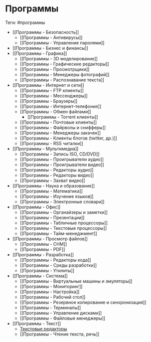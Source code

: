 # Программы

Теги: #программы 

* [[Программы - Безопасность]]
  * [[Программы - Антивирусы]]
  * [[Программы - Управление паролями]]
* [[Программы - Бизнес и финансы]]
* [[Программы - Графика]]
  * [[Программы - 3D моделирование]]
  * [[Программы - Графические редакторы]]
  * [[Программы - Просмотрщики]]
  * [[Программы - Менеджеры фотографий]]
  * [[Программы - Распознавание текста]]
* [[Программы - Интернет и сети]]
  * [[Программы - FTP клиенты]]
  * [[Программы - Мессенджеры]]
  * [[Программы - Браузеры]]
  * [[Программы - Интернет-телефония]]
  * [[Программы - Обмен файлами]]
    * [[Программы - Torrent клиенты]]
  * [[Программы - Почтовые клиенты]]
  * [[Программы - Файрволы и снифферы]]
  * [[Программы - Менеджеры закачек]]
  * [[Программы - Клиенты блогов (twitter, др.)]]
  * [[Программы - RSS читалки]]
* [[Программы - Мультимедиа]]
  * [[Программы - Запись ISO, CD/DVD]]
  * [[Программы - Проигрыватели аудио]]
  * [[Программы - Проигрыватели видео]]
  * [[Программы - Редакторы аудио]]
  * [[Программы - Редакторы видео]]
  * [[Программы - Захват видео]]
* [[Программы - Наука и образование]]
  * [[Программы - Математика]]
  * [[Программы - Изучение языков]]
  * [[Программы - Электронные словари]]
* [[Программы - Офис]]
  * [[Программы - Органайзеры и заметки]]
  * [[Программы - Презентации]]
  * [[Программы - Табличные процессоры]]
  * [[Программы - Текстовые процессоры]]
  * [[Программы - Тайм-менеджмент]]
* [[Программы - Просмотр файлов]]
  * [[Программы - CHM]]
  * [[Программы - PDF]]
* [[Программы - Разработка]]
  * [[Программы - Редакторы кода]]
  * [[Программы - Среды разработки]]
  * [[Программы - Утилиты]]
* [[Программы - Система]]
  * [[Программы - Виртуальные машины и эмуляторы]]
  * [[Программы - Мониторинг]]
  * [[Программы - Настройка]]
  * [[Программы - Рабочий стол]]
  * [[Программы - Резервное копирование и синхронизация]]
  * [[Программы - Терминалы]]
  * [[Программы - Управление дисками]]
  * [[Программы - Файловые менеджеры]]
* [[Программы - Текст]]
  * [Текстовые редакторы](%D0%9F%D1%80%D0%BE%D0%B3%D1%80%D0%B0%D0%BC%D0%BC%D1%8B%20-%20%D0%A2%D0%B5%D0%BA%D1%81%D1%82%D0%BE%D0%B2%D1%8B%D0%B5%20%D1%80%D0%B5%D0%B4%D0%B0%D0%BA%D1%82%D0%BE%D1%80%D1%8B.md)
  * [[Программы - Чтение текста, речь]]
